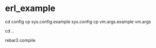 # erl_example

cd config
cp sys.config.example sys.config
cp vm.args.example vm.args

cd ..

rebar3 compile